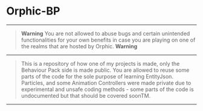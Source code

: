 # Orphic-BP
-------------------------------------------------------------------------------------------------------------------------------------------------------------------

>  **Warning**  You are not allowed to abuse bugs and certain unintended functionalities for your own benefits in case you are playing on one of the realms that
are hosted by Orphic. **Warning**

-------------------------------------------------------------------------------------------------------------------------------------------------------------------

> This is a repository of how one of my projects is made, only the Behaviour Pack side is made public. You are allowed to reuse some parts of the code for the sole
purpose of learning EntityJson.
Particles, and some Animation Controllers were made private due to experimental and unsafe coding methods - some parts of the code is undocumented but that 
should be covered soonTM.

-------------------------------------------------------------------------------------------------------------------------------------------------------------------
